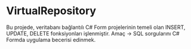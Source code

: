 # VirtualRepository
Bu projede, veritabanı bağlantılı C# Form projelerinin temeli olan INSERT, UPDATE, DELETE fonksiyonları işlenmiştir.
Amaç -> SQL sorgularını C# Formda uygulama becerisi edinmek.
